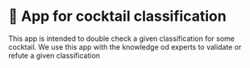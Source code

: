 # 🎈 App for cocktail classification

This app is intended to double check a given classification for some cocktail.
We use this app with the knowledge od experts to validate or refute a given classification
